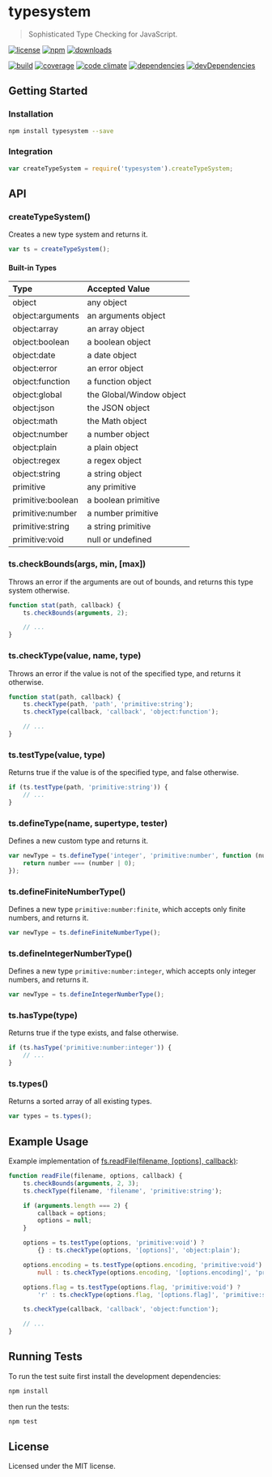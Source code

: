 # typesystem

> Sophisticated Type Checking for JavaScript.

[![license](http://img.shields.io/badge/license-MIT-blue.svg?style=flat)](https://raw.githubusercontent.com/clebert/typesystem/master/LICENSE)
[![npm](http://img.shields.io/npm/v/typesystem.svg?style=flat)](https://www.npmjs.org/package/typesystem)
[![downloads](http://img.shields.io/npm/dm/typesystem.svg?style=flat)](https://www.npmjs.org/package/typesystem)

[![build](http://img.shields.io/travis/clebert/typesystem/master.svg?style=flat)](https://travis-ci.org/clebert/typesystem)
[![coverage](http://img.shields.io/coveralls/clebert/typesystem/master.svg?style=flat)](https://coveralls.io/r/clebert/typesystem)
[![code climate](http://img.shields.io/codeclimate/github/clebert/typesystem.svg?style=flat)](https://codeclimate.com/github/clebert/typesystem)
[![dependencies](http://img.shields.io/david/clebert/typesystem.svg?style=flat)](https://david-dm.org/clebert/typesystem#info=dependencies&view=table)
[![devDependencies](http://img.shields.io/david/dev/clebert/typesystem.svg?style=flat)](https://david-dm.org/clebert/typesystem#info=devDependencies&view=table)

## Getting Started

### Installation

```sh
npm install typesystem --save
```

### Integration

```javascript
var createTypeSystem = require('typesystem').createTypeSystem;
```

## API

### createTypeSystem()

Creates a new type system and returns it.

```javascript
var ts = createTypeSystem();
```

#### Built-in Types

| Type              | Accepted Value           |
| :---------------- | :----------------------- |
| object            | any object               |
| object:arguments  | an arguments object      |
| object:array      | an array object          |
| object:boolean    | a boolean object         |
| object:date       | a date object            |
| object:error      | an error object          |
| object:function   | a function object        |
| object:global     | the Global/Window object |
| object:json       | the JSON object          |
| object:math       | the Math object          |
| object:number     | a number object          |
| object:plain      | a plain object           |
| object:regex      | a regex object           |
| object:string     | a string object          |
| primitive         | any primitive            |
| primitive:boolean | a boolean primitive      |
| primitive:number  | a number primitive       |
| primitive:string  | a string primitive       |
| primitive:void    | null or undefined        |

### ts.checkBounds(args, min, [max])

Throws an error if the arguments are out of bounds, and returns this type system otherwise.

```javascript
function stat(path, callback) {
    ts.checkBounds(arguments, 2);

    // ...
}
```

### ts.checkType(value, name, type)

Throws an error if the value is not of the specified type, and returns it otherwise.

```javascript
function stat(path, callback) {
    ts.checkType(path, 'path', 'primitive:string');
    ts.checkType(callback, 'callback', 'object:function');

    // ...
}
```

### ts.testType(value, type)

Returns true if the value is of the specified type, and false otherwise.

```javascript
if (ts.testType(path, 'primitive:string')) {
    // ...
}
```

### ts.defineType(name, supertype, tester)

Defines a new custom type and returns it.

```javascript
var newType = ts.defineType('integer', 'primitive:number', function (number) {
    return number === (number | 0);
});
```

### ts.defineFiniteNumberType()

Defines a new type ```primitive:number:finite```, which accepts only finite numbers, and returns it.

```javascript
var newType = ts.defineFiniteNumberType();
```

### ts.defineIntegerNumberType()

Defines a new type ```primitive:number:integer```, which accepts only integer numbers, and returns it.

```javascript
var newType = ts.defineIntegerNumberType();
```

### ts.hasType(type)

Returns true if the type exists, and false otherwise.

```javascript
if (ts.hasType('primitive:number:integer')) {
    // ...
}
```

### ts.types()

Returns a sorted array of all existing types.

```javascript
var types = ts.types();
```

## Example Usage

Example implementation of [fs.readFile(filename, [options], callback)](http://nodejs.org/api/fs.html#fs_fs_readfile_filename_options_callback):

```javascript
function readFile(filename, options, callback) {
    ts.checkBounds(arguments, 2, 3);
    ts.checkType(filename, 'filename', 'primitive:string');

    if (arguments.length === 2) {
        callback = options;
        options = null;
    }

    options = ts.testType(options, 'primitive:void') ?
        {} : ts.checkType(options, '[options]', 'object:plain');

    options.encoding = ts.testType(options.encoding, 'primitive:void') ?
        null : ts.checkType(options.encoding, '[options.encoding]', 'primitive:string');

    options.flag = ts.testType(options.flag, 'primitive:void') ?
        'r' : ts.checkType(options.flag, '[options.flag]', 'primitive:string');

    ts.checkType(callback, 'callback', 'object:function');

    // ...
}
```

## Running Tests

To run the test suite first install the development dependencies:

```sh
npm install
```

then run the tests:

```sh
npm test
```

## License

Licensed under the MIT license.
